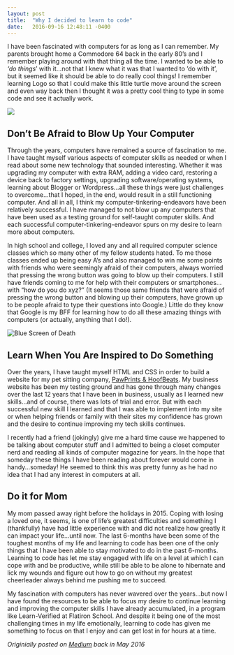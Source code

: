 ```yaml
---
layout: post
title:  "Why I decided to learn to code"
date:   2016-09-16 12:48:11 -0400
---
```


I have been fascinated with computers for as long as I can remember. My parents brought home a Commodore 64 back in the early 80’s and I remember playing around with that thing all the time. I wanted to be able to *‘do things*’ with it…not that I knew what it was that I wanted to ’do with it’, but it seemed like it should be able to do really cool things! I remember learning Logo so that I could make this little turtle move around the screen and even way back then I thought it was a pretty cool thing to type in some code and see it actually work.

![](http://i.imgur.com/h8FPZeC.jpg)

## Don’t Be Afraid to Blow Up Your Computer

Through the years, computers have remained a source of fascination to me. I have taught myself various aspects of computer skills as needed or when I read about some new technology that sounded interesting. Whether it was upgrading my computer with extra RAM, adding a video card, restoring a device back to factory settings, upgrading software/operating systems, learning about Blogger or Wordpress…all these things were just challenges to overcome…that I hoped, in the end, would result in a still functioning computer. And all in all, I think my computer-tinkering-endeavors have been relatively successful. I have managed to not blow up any computers that have been used as a testing ground for self-taught computer skills. And each successful computer-tinkering-endeavor spurs on my desire to learn more about computers.

In high school and college, I loved any and all required computer science classes which so many other of my fellow students hated. To me those classes ended up being easy A’s and also managed to win me some points with friends who were seemingly afraid of their computers, always worried that pressing the wrong button was going to blow up their computers. I still have friends coming to me for help with their computers or smartphones…with “how do you do xyz?” (It seems those same friends that were afraid of pressing the wrong button and blowing up their computers, have grown up to be people afraid to type their questions into Google.) Little do they know that Google is my BFF for learning how to do all these amazing things with computers (or actually, anything that I do!).

![Blue Screen of Death](http://i.imgur.com/EfgkUmi.png)

## Learn When You Are Inspired to Do Something
Over the years, I have taught myself HTML and CSS in order to build a website for my pet sitting company, [PawPrints & HoofBeats](http://pawprints-n-hoofbeats.com). My business website has been my testing ground and has gone through many changes over the last 12 years that I have been in business, usually as I learned new skills…and of course, there was lots of trial and error. But with each successful new skill I learned and that I was able to implement into my site or when helping friends or family with their sites my confidence has grown and the desire to continue improving my tech skills continues.

I recently had a friend (jokingly) give me a hard time cause we happened to be talking about computer stuff and I admitted to being a closet computer nerd and reading all kinds of computer magazine for years. In the hope that someday these things I have been reading about forever would come in handy...someday! He seemed to think this was pretty funny as he had no idea that I had any interest in computers at all.

## Do it for Mom
My mom passed away right before the holidays in 2015. Coping with losing a loved one, it seems, is one of life’s greatest difficulties and something I (thankfully) have had little experience with and did not realize how greatly it can impact your life…until now. The last 6-months have been some of the toughest months of my life and learning to code has been one of the only things that I have been able to stay motivated to do in the past 6-months. Learning to code has let me stay engaged with life on a level at which I can cope with and be productive, while still be able to be alone to hibernate and lick my wounds and figure out how to go on without my greatest cheerleader always behind me pushing me to succeed.

My fascination with computers has never wavered over the years…but now I have found the resources to be able to focus my desire to continue learning and improving the computer skills I have already accumulated, in a program like Learn-Verified at Flatiron School. And despite it being one of the most challenging times in my life emotionally, learning to code has given me something to focus on that I enjoy and can get lost in for hours at a time.

*Originially posted on [Medium](https://medium.com/@sandyhogan/why-i-decided-to-learn-to-code-2cbcfaaa10d7#.kzrf5mhiw) back in May 2016*
